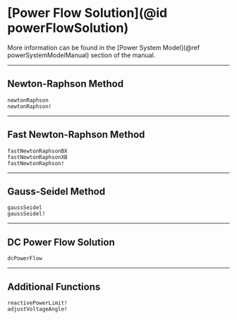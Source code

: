 # [Power Flow Solution](@id powerFlowSolution)

More information can be found in the [Power System Model](@ref powerSystemModelManual) section of the manual.

---

## Newton-Raphson Method
```@docs
newtonRaphson
newtonRaphson!
```

---

## Fast Newton-Raphson Method
```@docs
fastNewtonRaphsonBX
fastNewtonRaphsonXB
fastNewtonRaphson!
```

---

## Gauss-Seidel Method
```@docs
gaussSeidel
gaussSeidel!
```

---

## DC Power Flow Solution
```@docs
dcPowerFlow
```

---

## Additional Functions
```@docs
reactivePowerLimit!
adjustVoltageAngle!
```